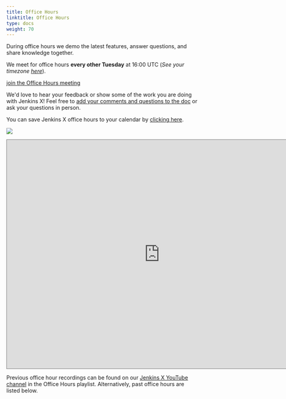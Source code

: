 ```yaml
---
title: Office Hours
linktitle: Office Hours
type: docs
weight: 70
---
```


During office hours we demo the latest features, answer questions, and share knowledge together.

We meet for office hours **every other Tuesday** at 16:00 UTC (*See your timezone [here](https://time.is/1600_in_UTC)*).

<a href="https://us02web.zoom.us/j/89081347704?pwd=U2lob3JVamsxQ1RyK1hSa0prMWczdz09" class="btn btn-lg bg-primary text-white">join the Office Hours meeting</a>

We'd love to hear your feedback or show some of the work you are doing with Jenkins X! Feel free to [add your comments and questions to the doc](https://docs.google.com/document/d/1wHdBlZAN-ndPELuBoM5HBnYiQLvcz92-euXne2mKOEI/edit) or ask your questions in person.

You can save Jenkins X office hours to your calendar by [clicking here](https://calendar.google.com/event?action=TEMPLATE&tmeid=NDFhNDVyNGdzMW9nZnBpNzhpdGZsMG5qZWpfMjAyMDA1MTlUMTUwMDAwWiAwMzJwcDVlMDJqMjJiMHFqdGs2YTRxc21lY0Bn&tmsrc=032pp5e02j22b0qjtk6a4qsmec%40group.calendar.google.com&scp=ALL).

<a target="_blank" href="https://calendar.google.com/event?action=TEMPLATE;tmeid=NDFhNDVyNGdzMW9nZnBpNzhpdGZsMG5qZWpfMjAyMDA1MTlUMTUwMDAwWiAwMzJwcDVlMDJqMjJiMHFqdGs2YTRxc21lY0Bn;tmsrc=032pp5e02j22b0qjtk6a4qsmec%40group.calendar.google.com;scp=ALL"><img border="0" src="https://www.google.com/calendar/images/ext/gc_button1_en-GB.gif"></a>

<iframe src="https://calendar.google.com/calendar/embed?height=600&amp;wkst=1&amp;bgcolor=%23ffffff&amp;ctz=Europe%2FLondon&amp;src=MDMycHA1ZTAyajIyYjBxanRrNmE0cXNtZWNAZ3JvdXAuY2FsZW5kYXIuZ29vZ2xlLmNvbQ&amp;color=%23EF6C00&amp;showTz=1" style="border:solid 1px #777" width="800" height="600" frameborder="0" scrolling="no"></iframe>

Previous office hour recordings can be found on our [Jenkins X YouTube channel](https://www.youtube.com/channel/UCN2kblPjXKMcjjVYmwvquvg/playlists) in the Office Hours playlist. Alternatively, past office hours are listed below.
